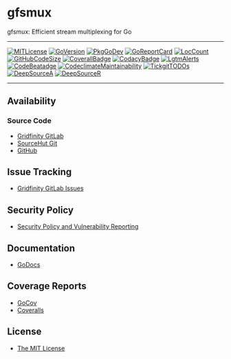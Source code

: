 # gfsmux

gfsmux: Efficient stream multiplexing for Go

---

[![MITLicense](https://img.shields.io/badge/License-MIT-blue.svg)](https://gitlab.gridfinity.com/go/gfsmux/-/blob/master/LICENSE)
[![GoVersion](https://img.shields.io/github/go-mod/go-version/gridfinity/goc25519sm.svg)](https://github.com/gridfinity/gfsmux/blob/master/go.mod)
[![PkgGoDev](https://pkg.go.dev/badge/github.com/gridfinity/gfsmux)](https://pkg.go.dev/github.com/gridfinity/gfsmux)
[![GoReportCard](https://goreportcard.com/badge/github.com/gridfinity/gfsmux)](https://goreportcard.com/report/github.com/gridfinity/gfsmux)
[![LocCount](https://img.shields.io/tokei/lines/github/gridfinity/gfsmux.svg)](https://github.com/XAMPPRocky/tokei)
[![GitHubCodeSize](https://img.shields.io/github/languages/code-size/gridfinity/gfsmux.svg)](https://github.com/gridfinity/gfsmux)
[![CoverallBadge](https://coveralls.io/repos/github/gridfinity/gfsmux/badge.svg?branch=master)](https://coveralls.io/github/gridfinity/gfsmux?branch=master)
[![CodacyBadge](https://api.codacy.com/project/badge/Grade/1554a9e30cff45aa80635c1e00dafa9e)](https://app.codacy.com/gh/gridfinity/gfsmux)
[![LgtmAlerts](https://img.shields.io/lgtm/alerts/g/gridfinity/goc25519sm.svg?logo=lgtm&logoWidth=18)](https://lgtm.com/projects/g/gridfinity/goc25519sm/alerts/)
[![CodeBeatadge](https://codebeat.co/badges/ff68217a-76ec-467c-8ecd-c49c4491c6ae)](https://codebeat.co/projects/github-com-gridfinity-gfsmux-master)
[![CodeclimateMaintainability](https://api.codeclimate.com/v1/badges/bbc4379b8c69ca2693e6/maintainability)](https://codeclimate.com/github/gridfinity/gfsmux/maintainability)
[![TickgitTODOs](https://img.shields.io/endpoint?url=https://api.tickgit.com/badge?repo=github.com/gridfinity/gfsmux)](https://www.tickgit.com/browse?repo=github.com/gridfinity/gfsmux)
[![DeepSourceA](https://deepsource.io/gh/gridfinity/gfsmux.svg/?label=active+issues)](https://deepsource.io/gh/gridfinity/gfsmux/?ref=repository-badge)
[![DeepSourceR](https://deepsource.io/gh/gridfinity/gfsmux.svg/?label=resolved+issues)](https://deepsource.io/gh/gridfinity/gfsmux/?ref=repository-badge)

---

## Availability

### Source Code

- [Gridfinity GitLab](https://gitlab.gridfinity.com/go/gfsmux)
- [SourceHut Git](https://git.sr.ht/~trn/gfsmux)
- [GitHub](https://github.com/gridfinity/gfsmux)

## Issue Tracking

- [Gridfinity GitLab Issues](https://gitlab.gridfinity.com/go/gfsmux/-/issues)

## Security Policy

- [Security Policy and Vulnerability Reporting](https://github.com/gridfinity/gfsmux/blob/master/SECURITY.md)

## Documentation

- [GoDocs](https://go.gridfinity.com/doc?gfsmux)

## Coverage Reports

- [GoCov](https://pktdist.gridfinity.com/coverage/gfsmux/)
- [Coveralls](https://coveralls.io/github/gridfinity/gfsmux)

## License

- [The MIT License](https://tldrlegal.com/license/mit-license)
